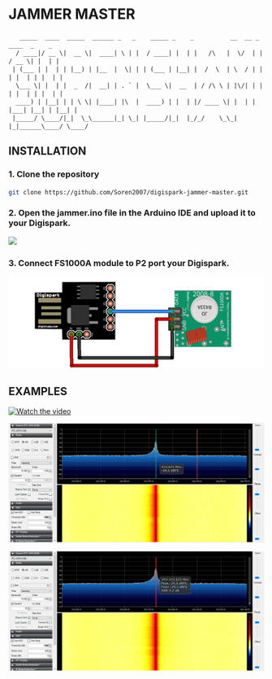 # JAMMER MASTER

```
   _____  ____  _____  ______ _   _    _____ _    _          __  __ _      ____  _    _ 
  / ____|/ __ \|  __ \|  ____| \ | |  / ____| |  | |   /\   |  \/  | |    / __ \| |  | |
 | (___ | |  | | |__) | |__  |  \| | | (___ | |__| |  /  \  | \  / | |   | |  | | |  | |
  \___ \| |  | |  _  /|  __| | . ` |  \___ \|  __  | / /\ \ | |\/| | |   | |  | | |  | |
  ____) | |__| | | \ \| |____| |\  |  ____) | |  | |/ ____ \| |  | | |___| |__| | |__| |
 |_____/ \____/|_|  \_\______|_| \_| |_____/|_|  |_/_/    \_\_|  |_|______\____/ \____/ 
```


## INSTALLATION

### 1. Clone the repository

```bash
git clone https://github.com/Soren2007/digispark-jammer-master.git
```

### 2. Open the jammer.ino file in the Arduino IDE and upload it to your Digispark.

![](https://github.com/Soren2007/digispark-rat-installer/blob/master/upload_code.gif)

### 3. Connect FS1000A module to P2 port your Digispark.

![alt text](https://github.com/soren2007/digispark-jammer-master/blob/master/circuit.png?raw=true)

## EXAMPLES

[![Watch the video](https://github.com/Soren2007/digispark-rat-installer/blob/master/image.jpg)](https://darsmanco.ir/media/images/temp/Example.mp4)

![alt text](https://github.com/soren2007/digispark-jammer-master/blob/master/JAMMER-1.png?raw=true)

![alt text](https://github.com/soren2007/digispark-jammer-master/blob/master/JAMMER-best-settings.png?raw=true)
